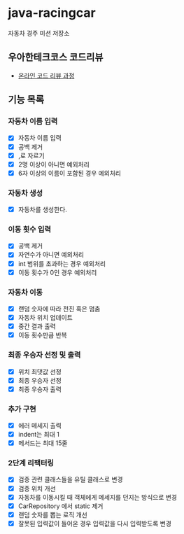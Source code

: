 # java-racingcar

자동차 경주 미션 저장소

## 우아한테크코스 코드리뷰

- [온라인 코드 리뷰 과정](https://github.com/woowacourse/woowacourse-docs/blob/master/maincourse/README.md)

## 기능 목록

### 자동차 이름 입력

- [x] 자동차 이름 입력
- [x] 공백 제거
- [x] ,로 자르기
- [x] 2명 이상이 아니면 예외처리
- [x] 6자 이상의 이름이 포함된 경우 예외처리

### 자동차 생성

- [x] 자동차를 생성한다.

### 이동 횟수 입력

- [x] 공백 제거
- [x] 자연수가 아니면 예외처리
- [x] int 범위를 초과하는 경우 예외처리
- [x] 이동 횟수가 0인 경우 예외처리

### 자동차 이동

- [x] 랜덤 숫자에 따라 전진 혹은 멈춤
- [x] 자동차 위치 업데이트
- [x] 중간 결과 출력
- [x] 이동 횟수만큼 반복

### 최종 우승자 선정 및 출력

- [x] 위치 최댓값 선정
- [x] 최종 우승자 선정
- [x] 최종 우승자 출력

### 추가 구현

- [x] 에러 메세지 출력
- [x] indent는 최대 1
- [x] 메서드는 최대 15줄

### 2단계 리팩터링

- [x] 검증 관련 클래스들을 유틸 클래스로 변경
- [x] 검증 위치 개선
- [x] 자동차를 이동시킬 때 객체에게 메세지를 던지는 방식으로 변경
- [x] CarRepository 에서 static 제거
- [x] 랜덤 숫자를 뽑는 로직 개선
- [x] 잘못된 입력값이 들어온 경우 입력값을 다시 입력받도록 변경
